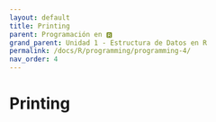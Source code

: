 ```yaml
---
layout: default
title: Printing
parent: Programación en 🆁
grand_parent: Unidad 1 - Estructura de Datos en R
permalink: /docs/R/programming/programming-4/
nav_order: 4
---
```


# Printing

